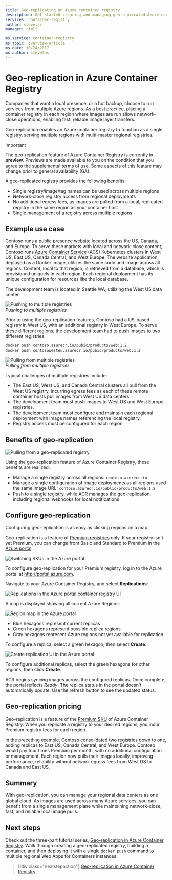 ```yaml
---
title: Geo-replicating an Azure container registry
description: Get started creating and managing geo-replicated Azure container registries.
services: container-registry
author: stevelas
manager: timlt

ms.service: container-registry
ms.topic: overview-article
ms.date: 10/24/2017
ms.author: stevelas
---
```

# Geo-replication in Azure Container Registry

Companies that want a local presence, or a hot backup, choose to run services from multiple Azure regions. As a best practice, placing a container registry in each region where images are run allows network-close operations, enabling fast, reliable image layer transfers.

Geo-replication enables an Azure container registry to function as a single registry, serving multiple regions with multi-master regional registries.

> [!IMPORTANT]
> The geo-replication feature of Azure Container Registry is currently in **preview**. Previews are made available to you on the condition that you agree to the  [supplemental terms of use](https://azure.microsoft.com/support/legal/preview-supplemental-terms/). Some aspects of this feature may change prior to general availability (GA).
>

A geo-replicated registry provides the following benefits:

* Single registry/image/tag names can be used across multiple regions
* Network-close registry access from regional deployments
* No additional egress fees, as images are pulled from a local, replicated registry in the same region as your container host
* Single management of a registry across multiple regions

## Example use case
Contoso runs a public presence website located across the US, Canada, and Europe. To serve these markets with local and network-close content, Contoso runs [Azure Container Service](/azure/container-service/kubernetes/) (ACS) Kubernetes clusters in West US, East US, Canada Central, and West Europe. The website application, deployed as a Docker image, utilizes the same code and image across all regions. Content, local to that region, is retrieved from a database, which is provisioned uniquely in each region. Each regional deployment has its unique configuration for resources like the local database.

The development team is located in Seattle WA, utilizing the West US data center.

![Pushing to multiple registries](media/container-registry-geo-replication/before-geo-replicate.png)<br />*Pushing to multiple registries*

Prior to using the geo-replication features, Contoso had a US-based registry in West US, with an additional registry in West Europe. To serve these different regions, the development team had to push images to two different registries.

```bash
docker push contoso.azurecr.io/pubic/products/web:1.2
docker push contosowesteu.azurecr.io/pubic/products/web:1.2
```
![Pulling from multiple registries](media/container-registry-geo-replication/before-geo-replicate-pull.png)<br />*Pulling from multiple registries*

Typical challenges of multiple registries include:

* The East US, West US, and Canada Central clusters all pull from the West US registry, incurring egress fees as each of these remote container hosts pull images from West US data centers.
* The development team must push images to West US and West Europe registries.
* The development team must configure and maintain each regional deployment with image names referencing the local registry.
* Registry access must be configured for each region.

## Benefits of geo-replication

![Pulling from a geo-replicated registry](media/container-registry-geo-replication/after-geo-replicate-pull.png)

Using the geo-replication feature of Azure Container Registry, these benefits are realized:

* Manage a single registry across all regions: `contoso.azurecr.io`
* Manage a single configuration of image deployments as all regions used the same image URL: `contoso.azurecr.io/public/products/web:1.2`
* Push to a single registry, while ACR manages the geo-replication, including regional webhooks for local notifications

## Configure geo-replication
Configuring geo-replication is as easy as clicking regions on a map.

Geo-replication is a feature of [Premium registries](container-registry-skus.md) only. If your registry isn't yet Premium, you can change from Basic and Standard to Premium in the [Azure portal](https://portal.azure.com):

![Switching SKUs in the Azure portal](media/container-registry-skus/update-registry-sku.png)

To configure geo-replication for your Premium registry, log in to the Azure portal at http://portal.azure.com.

Navigate to your Azure Container Registry, and select **Replications**:

![Replications in the Azure portal container registry UI](media/container-registry-geo-replication/registry-services.png)

A map is displayed showing all current Azure Regions:

 ![Region map in the Azure portal](media/container-registry-geo-replication/registry-geo-map.png)

* Blue hexagons represent current replicas
* Green hexagons represent possible replica regions
* Gray hexagons represent Azure regions not yet available for replication

To configure a replica, select a green hexagon, then select **Create**:

 ![Create replication UI in the Azure portal](media/container-registry-geo-replication/create-replication.png)

To configure additional replicas, select the green hexagons for other regions, then click **Create**.

ACR begins syncing images across the configured replicas. Once complete, the portal reflects *Ready*. The replica status in the portal doesn't automatically update. Use the refresh button to see the updated status.

## Geo-replication pricing

Geo-replication is a feature of the [Premium SKU](container-registry-skus.md#premium) of Azure Container Registry. When you replicate a registry to your desired regions, you incur Premium registry fees for each region.

In the preceding example, Contoso consolidated two registries down to one, adding replicas to East US, Canada Central, and West Europe. Contoso would pay four times Premium per month, with no additional configuration or management. Each region now pulls their images locally, improving performance, reliability without network egress fees from West US to Canada and East US.

## Summary

With geo-replication, you can manage your regional data centers as one global cloud. As images are used across many Azure services, you can benefit from a single management plane while maintaining network-close, fast, and reliable local image pulls.

## Next steps

Check out the three-part tutorial series, [Geo-replication in Azure Container Registry](container-registry-tutorial-prepare-registry.md). Walk through creating a geo-replicated registry, building a container, and then deploying it with a single `docker push` command to multiple regional Web Apps for Containers instances.

> [!div class="nextstepaction"]
> [Geo-replication in Azure Container Registry](container-registry-tutorial-prepare-registry.md)